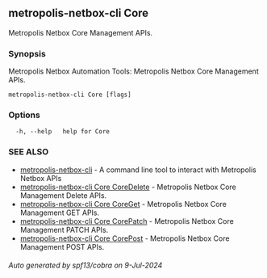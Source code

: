## metropolis-netbox-cli Core

Metropolis Netbox Core Management APIs.

### Synopsis


Metropolis Netbox Automation Tools:
  Metropolis Netbox Core Management APIs.

```
metropolis-netbox-cli Core [flags]
```

### Options

```
  -h, --help   help for Core
```

### SEE ALSO

* [metropolis-netbox-cli]()	 - 
A command line tool to interact with Metropolis Netbox APIs
* [metropolis-netbox-cli Core CoreDelete]()	 - Metropolis Netbox Core Management Delete APIs.
* [metropolis-netbox-cli Core CoreGet]()	 - Metropolis Netbox Core Management GET APIs.
* [metropolis-netbox-cli Core CorePatch]()	 - Metropolis Netbox Core Management PATCH APIs.
* [metropolis-netbox-cli Core CorePost]()	 - Metropolis Netbox Core Management POST APIs.

###### Auto generated by spf13/cobra on 9-Jul-2024

